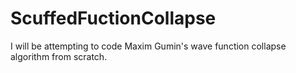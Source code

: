 # ScuffedFuctionCollapse
I will be attempting to code Maxim Gumin's wave function collapse algorithm from scratch.
